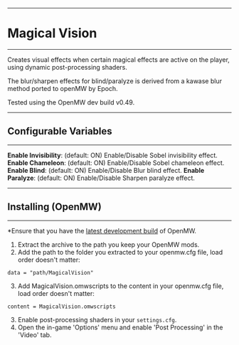 ------------------------------------------------------------------------------
# Magical Vision
------------------------------------------------------------------------------
Creates visual effects when certain magical effects are active on the player, using dynamic post-processing shaders.

The blur/sharpen effects for blind/paralyze is derived from a kawase blur method ported to openMW by Epoch.

Tested using the OpenMW dev build v0.49.

------------------------------------------------------------------------------
## Configurable Variables
------------------------------------------------------------------------------
**Enable Invisibility**: (default: ON) Enable/Disable Sobel invisibility effect. 
**Enable Chameleon**:    (default: ON) Enable/Disable Sobel chameleon effect.  
**Enable Blind**:        (default: ON) Enable/Disable Blur blind effect.
**Enable Paralyze**:     (default: ON) Enable/Disable Sharpen paralyze effect. 

------------------------------------------------------------------------------
## Installing (OpenMW)
------------------------------------------------------------------------------
*Ensure that you have the [latest development build](https://openmw.org/downloads/) of OpenMW.

1. Extract the archive to the path you keep your OpenMW mods.
2. Add the path to the folder you extracted to your openmw.cfg file, load order doesn't matter:
```
data = "path/MagicalVision"
```
3. Add MagicalVision.omwscripts to the content in your openmw.cfg file, load order doesn't matter:
```
content = MagicalVision.omwscripts
```
3. Enable post-processing shaders in your `settings.cfg`.
4. Open the in-game 'Options' menu and enable 'Post Processing' in the 'Video' tab.

